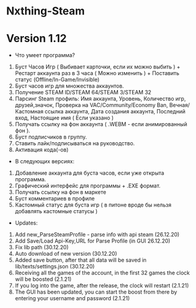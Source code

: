 # Nxthing-Steam
# Version 1.12
- Что умеет программа?
1. Буст Часов Игр ( Выбивает карточки, если их можно выбить ) + Рестарт аккаунта раз в 3 часа ( Можно изменить ) + Поставить статус (Offline/In-Game/Invisible)
2. Буст часов игр для множества аккаунтов.
3. Получение STEAM ID/STEAM 64/STEAM 3/STEAM 32
4. Парсинг Steam профиль: Имя аккаунта, Уровень, Количество игр, друзей,значок, Проверка на VAC/Community/Economy Ban, Вечная/Кастомная ссылка аккаунта, Дата создания аккаунта, Последний вход, Настоящие имя ( Если указано )
5. Получать ссылку на фон аккаунта ( .WEBM - если анимированный фон ).
6. Буст подписчиков в группу.
7. Ставить лайк/подписываться на руководство.
8. Активация кода(-ов)

- В следующих версиях:
1. Добавление аккаунта для буста часов, если уже открыта программа.
2. Графический интерфейс для программы + .EXE формат.
3. Получать ссылку на фон в маркете
4. Буст комментариев в профиле
5. Кастомный статус для буста игр ( в питоне вроде бы нельзя добавлять кастомные статусы )

- Updates:
1. Add new_ParseSteamProfile - parse info with api steam (26.12.20)
2. Add Save/Load Api-Key,URL for Parse Profile (in GUI 26.12.20)
3. Fix lib path (30.12.20)
4. Auto download of new version (30.12.20)
5. Added save button, after that all data will be saved in lib/texts/settings.json (30.12.20)
6. Receiving all the games of the account, in the first 32 games the clock will be boosted (2.1.21)
7. If you log into the game, after the release, the clock will restart (2.1.21)
8. The GUI has been updated, you can start the boost from there by entering your username and password (2.1.21)
